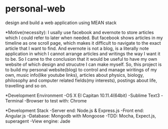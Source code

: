 # personal-web
design and build a web application using MEAN stack

*Motive(necessity): I usally use facebook and evernote to store articles which I could refer to later when needed. But facebook shows articles in my timeline as one scroll page, which makes it difficult to navigate to the exact article that I want to find. And evernote is not a blog, is a literally note application in which I cannot arrange articles and writings the way I want it to be. So I came to the conclusion that it would be useful to have my own website of which design and strucutre I can make myself. So, this project is to build my personal website(blog) to control and manage wiritings of my own, music info(like youtube links), articles about physics, biology, philosophy and computer related fields(my interests), postings about life, travelling and so on.

*Development Environment
  -OS X El Capitan 10.11.4(64bit)
  -Sublime Text3
  -Terminal
  -Browser to test with: Chrome

*Development Stack
  -Server end: Node.js & Express.js
  -Front end: Angular.js
  -Database: Mongodb with Mongoose
  -TDD: Mocha, Expect.js, superagent
  -View engine: Jade
